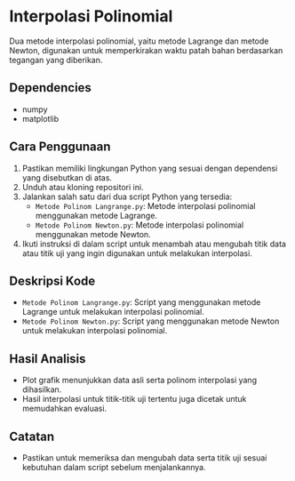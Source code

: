 # Interpolasi Polinomial

Dua metode interpolasi polinomial, yaitu metode Lagrange dan metode Newton, digunakan untuk memperkirakan waktu patah bahan berdasarkan tegangan yang diberikan.

## Dependencies

- numpy
- matplotlib

## Cara Penggunaan

1. Pastikan memiliki lingkungan Python yang sesuai dengan dependensi yang disebutkan di atas.
2. Unduh atau kloning repositori ini.
3. Jalankan salah satu dari dua script Python yang tersedia:
   - `Metode Polinom Langrange.py`: Metode interpolasi polinomial menggunakan metode Lagrange.
   - `Metode Polinom Newton.py`: Metode interpolasi polinomial menggunakan metode Newton.
4. Ikuti instruksi di dalam script untuk menambah atau mengubah titik data atau titik uji yang ingin digunakan untuk melakukan interpolasi.

## Deskripsi Kode

- `Metode Polinom Langrange.py`: Script yang menggunakan metode Lagrange untuk melakukan interpolasi polinomial.
- `Metode Polinom Newton.py`: Script yang menggunakan metode Newton untuk melakukan interpolasi polinomial.

## Hasil Analisis

- Plot grafik menunjukkan data asli serta polinom interpolasi yang dihasilkan.
- Hasil interpolasi untuk titik-titik uji tertentu juga dicetak untuk memudahkan evaluasi.

## Catatan

- Pastikan untuk memeriksa dan mengubah data serta titik uji sesuai kebutuhan dalam script sebelum menjalankannya.
